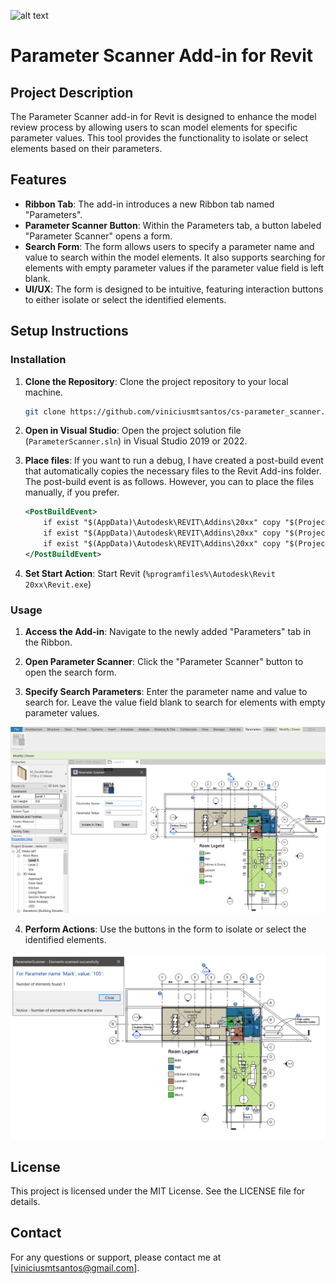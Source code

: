 ![alt text](ParameterScanner/Resources/scanner_icon.ico)
# Parameter Scanner Add-in for Revit

## Project Description

The Parameter Scanner add-in for Revit is designed to enhance the model review process by allowing users to scan model elements for specific parameter values. This tool provides the functionality to isolate or select elements based on their parameters.

## Features

- **Ribbon Tab**: The add-in introduces a new Ribbon tab named "Parameters".
- **Parameter Scanner Button**: Within the Parameters tab, a button labeled "Parameter Scanner" opens a form.
- **Search Form**: The form allows users to specify a parameter name and value to search within the model elements. It also supports searching for elements with empty parameter values if the parameter value field is left blank.
- **UI/UX**: The form is designed to be intuitive, featuring interaction buttons to either isolate or select the identified elements.

## Setup Instructions

### Installation

1. **Clone the Repository**: Clone the project repository to your local machine.
    ```bash
    git clone https://github.com/viniciusmtsantos/cs-parameter_scanner.git
    ```
2. **Open in Visual Studio**: Open the project solution file (`ParameterScanner.sln`) in Visual Studio 2019 or 2022.

3. **Place files**: If you want to run a debug, I have created a post-build event that automatically copies the necessary files to the Revit Add-ins folder. The post-build event is as follows. However, you can to place the files manually, if you prefer.

    ```xml
    <PostBuildEvent>
        if exist "$(AppData)\Autodesk\REVIT\Addins\20xx" copy "$(ProjectDir)*.addin" "$(AppData)\Autodesk\REVIT\Addins\20xx"
        if exist "$(AppData)\Autodesk\REVIT\Addins\20xx" copy "$(ProjectDir)$(OutputPath)*.dll" "$(AppData)\Autodesk\REVIT\Addins\20xx"
        if exist "$(AppData)\Autodesk\REVIT\Addins\20xx" copy "$(ProjectDir)$Resources\*.ico" "$(AppData)\Autodesk\REVIT\Addins\20xx"
    </PostBuildEvent>
    ```
    
4. **Set Start Action**: Start Revit (`%programfiles%\Autodesk\Revit 20xx\Revit.exe`)

### Usage

1. **Access the Add-in**: Navigate to the newly added "Parameters" tab in the Ribbon.

2. **Open Parameter Scanner**: Click the "Parameter Scanner" button to open the search form.

3. **Specify Search Parameters**: Enter the parameter name and value to search for. Leave the value field blank to search for elements with empty parameter values.

![alt text](./utilsReadmeImages/scanner_window.png)

4. **Perform Actions**: Use the buttons in the form to isolate or select the identified elements.

![alt text](./utilsReadmeImages/warning-message.png)

## License

This project is licensed under the MIT License. See the LICENSE file for details.

## Contact

For any questions or support, please contact me at [viniciusmtsantos@gmail.com].
